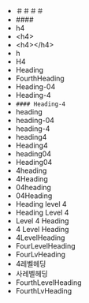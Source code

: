 - ＃＃＃＃
- \####
- h4
- \<h4>
- \<h4>\</h4>
- h
- H4
- Heading
- FourthHeading
- Heading-04
- Heading-4
- `#### Heading-4`
- heading
- heading-04
- heading-4
- heading4
- Heading4
- heading04
- Heading04
- 4heading
- 4Heading
- 04heading
- 04Heading
- Heading level 4
- Heading Level 4
- Level 4 Heading
- 4 Level Heading
- 4LevelHeading
- FourLevelHeading
- FourLvHeading
- 4레벨헤딩
- 사레벨헤딩
- FourthLevelHeading
- FourthLvHeading